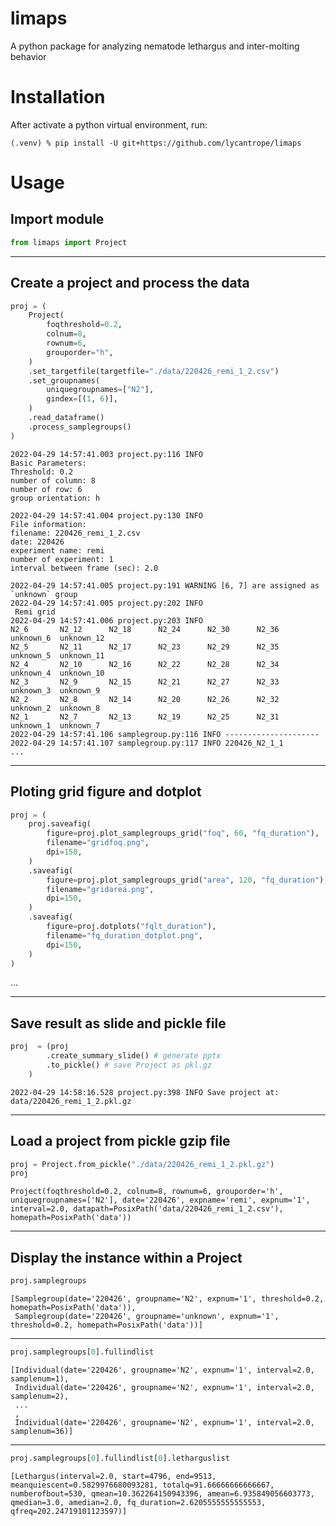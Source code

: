 # limaps
A python package for analyzing nematode lethargus and inter-molting behavior

# Installation

After activate a python virtual environment, run:

```console
(.venv) % pip install -U git+https://github.com/lycantrope/limaps

```

# Usage
## Import module
```python
from limaps import Project
```
---


## Create a project and process the data
```python
proj = (
    Project(
        foqthreshold=0.2,
        colnum=8,
        rownum=6,
        grouporder="h",
    )
    .set_targetfile(targetfile="./data/220426_remi_1_2.csv")
    .set_groupnames(
        uniquegroupnames=["N2"],
        gindex=[(1, 6)],
    )
    .read_dataframe()
    .process_samplegroups()
)
```

    2022-04-29 14:57:41.003 project.py:116 INFO 
    Basic Parameters:
    Threshold: 0.2
    number of column: 8
    number of row: 6
    group orientation: h
    
    2022-04-29 14:57:41.004 project.py:130 INFO 
    File information:
    filename: 220426_remi_1_2.csv
    date: 220426
    experiment name: remi
    number of experiment: 1
    interval between frame (sec): 2.0
    
    2022-04-29 14:57:41.005 project.py:191 WARNING [6, 7] are assigned as `unknown` group
    2022-04-29 14:57:41.005 project.py:202 INFO 
     Remi grid
    2022-04-29 14:57:41.006 project.py:203 INFO 
    N2_6       N2_12      N2_18      N2_24      N2_30      N2_36      unknown_6  unknown_12 
    N2_5       N2_11      N2_17      N2_23      N2_29      N2_35      unknown_5  unknown_11 
    N2_4       N2_10      N2_16      N2_22      N2_28      N2_34      unknown_4  unknown_10 
    N2_3       N2_9       N2_15      N2_21      N2_27      N2_33      unknown_3  unknown_9  
    N2_2       N2_8       N2_14      N2_20      N2_26      N2_32      unknown_2  unknown_8  
    N2_1       N2_7       N2_13      N2_19      N2_25      N2_31      unknown_1  unknown_7  
    2022-04-29 14:57:41.106 samplegroup.py:116 INFO ---------------------
    2022-04-29 14:57:41.107 samplegroup.py:117 INFO 220426_N2_1_1
    ...


---


## Ploting grid figure and dotplot

```python
proj = (
    proj.saveafig(
        figure=proj.plot_samplegroups_grid("foq", 60, "fq_duration"),
        filename="gridfoq.png",
        dpi=150,
    )
    .saveafig(
        figure=proj.plot_samplegroups_grid("area", 120, "fq_duration"),
        filename="gridarea.png",
        dpi=150,
    )
    .saveafig(
        figure=proj.dotplots("fqlt_duration"),
        filename="fq_duration_dotplot.png",
        dpi=150,
    )
)
```
    
...

---


## Save result as slide and pickle file

```python
proj  = (proj
        .create_summary_slide() # generate pptx
        .to_pickle() # save Project as pkl.gz
    )

```

    2022-04-29 14:58:16.528 project.py:398 INFO Save project at: data/220426_remi_1_2.pkl.gz

---

## Load a project from pickle gzip file

```python
proj = Project.from_pickle("./data/220426_remi_1_2.pkl.gz")
proj
```




    Project(foqthreshold=0.2, colnum=8, rownum=6, grouporder='h', uniquegroupnames=['N2'], date='220426', expname='remi', expnum='1', interval=2.0, datapath=PosixPath('data/220426_remi_1_2.csv'), homepath=PosixPath('data'))



---
## Display the instance within a Project
```python
proj.samplegroups
```




    [Samplegroup(date='220426', groupname='N2', expnum='1', threshold=0.2, homepath=PosixPath('data')),
     Samplegroup(date='220426', groupname='unknown', expnum='1', threshold=0.2, homepath=PosixPath('data'))]


---

```python
proj.samplegroups[0].fullindlist
```




    [Individual(date='220426', groupname='N2', expnum='1', interval=2.0, samplenum=1),
     Individual(date='220426', groupname='N2', expnum='1', interval=2.0, samplenum=2),
     ...
     ,
     Individual(date='220426', groupname='N2', expnum='1', interval=2.0, samplenum=36)]



---
```python
proj.samplegroups[0].fullindlist[0].letharguslist
```




    [Lethargus(interval=2.0, start=4796, end=9513, meanquiescent=0.5829976680093281, totalq=91.66666666666667, numberofbout=530, qmean=10.362264150943396, amean=6.935849056603773, qmedian=3.0, amedian=2.0, fq_duration=2.6205555555555553, qfreq=202.24719101123597)]


